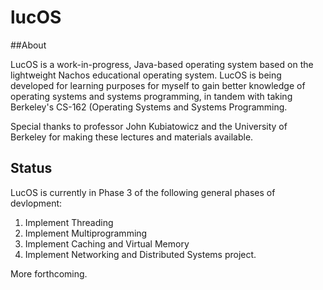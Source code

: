 # lucOS

##About

LucOS is a work-in-progress, Java-based operating system based on the lightweight Nachos educational operating system. LucOS is being developed for learning purposes for myself to gain better knowledge of operating systems and systems programming, in tandem with taking Berkeley's CS-162 (Operating Systems and Systems Programming.

Special thanks to professor John Kubiatowicz and the University of Berkeley for making these lectures and materials available. 

## Status

LucOS is currently in Phase 3 of the following general phases of devlopment:

1. Implement Threading
2. Implement Multiprogramming
3. Implement Caching and Virtual Memory
4. Implement Networking and Distributed Systems project.

More forthcoming.
